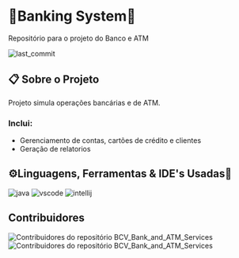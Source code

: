 # 🏦Banking System🏧

Repositório para o projeto do Banco e ATM

![last_commit](https://img.shields.io/github/last-commit/LiedsonDelgado/school_projects-UTA?color=03fc84)
    
## 📋 Sobre o Projeto

Projeto simula operações bancárias e de ATM.

### Inclui:
- Gerenciamento de contas, cartões de crédito e clientes
- Geração de relatorios

## ⚙️Linguagens, Ferramentas & IDE's Usadas🔧

![java](https://img.shields.io/badge/java-%23ED8B00.svg?style=for-the-badge&logo=openjdk&logoColor=white)
![vscode](https://img.shields.io/badge/Visual%20Studio%20Code-0078d7.svg?style=for-the-badge&logo=visual-studio-code&logoColor=white)
![intellij](https://img.shields.io/badge/IntelliJIDEA-000000.svg?style=for-the-badge&logo=intellij-idea&logoColor=white)


## Contribuidores

<img src="https://contrib.rocks/image?repo=LiedsonDelgado/BCV_Bank_and_ATM_Services" alt="Contribuidores do repositório BCV_Bank_and_ATM_Services"/>
<img src="https://contrib.rocks/image?repo=TiagoDongo/BCV_Bank_and_ATM_Services" alt="Contribuidores do repositório BCV_Bank_and_ATM_Services"/>

